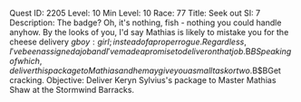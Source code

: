 Quest ID: 2205
Level: 10
Min Level: 10
Race: 77
Title: Seek out SI: 7
Description: The badge? Oh, it's nothing, fish - nothing you could handle anyhow. By the looks of you, I'd say Mathias is likely to mistake you for the cheese delivery $g boy:girl; instead of a proper rogue. Regardless, I've been assigned a job and I've made a promise to deliver on that job.$B$BSpeaking of which, deliver this package to Mathias and he may give you a small task or two.$B$BGet cracking. 
Objective: Deliver Keryn Sylvius's package to Master Mathias Shaw at the Stormwind Barracks.
